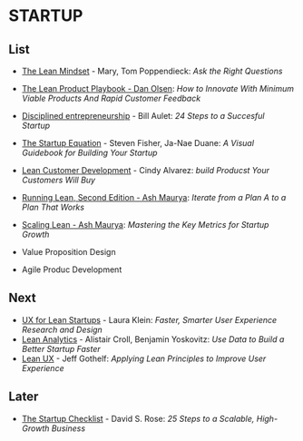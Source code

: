 # STARTUP

## List 
- [The Lean Mindset](./lean-mindset.md) - Mary, Tom Poppendieck: *Ask the Right Questions*
- [The Lean Product Playbook - Dan Olsen](./lean-product-playbook.md): *How to Innovate With Minimum Viable Products And Rapid Customer Feedback*
- [Disciplined entrepreneurship](./disciplined-entrepreneurship.md) - Bill Aulet: *24 Steps to a Succesful Startup*

- [The Startup Equation](./the-startup-equation.md) - Steven Fisher, Ja-Nae Duane: *A Visual Guidebook for Building Your Startup*
- [Lean Customer Development](./lean-customer-dev.md) - Cindy Alvarez: *build Producst Your Customers Will Buy*

- [Running Lean, Second Edition - Ash Maurya](./running-lean-2ed.md): *Iterate from a Plan A to a Plan That Works*
- [Scaling Lean - Ash Maurya](./scaling-lean.md): *Mastering the Key Metrics for Startup Growth*

- Value Proposition Design
- Agile Produc Development

## Next
- [UX for Lean Startups](./ux-for-lean-startup.md) - Laura Klein: *Faster, Smarter User Experience Research and Design*
- [Lean Analytics](./lean-analytics.md) - Alistair Croll, Benjamin Yoskovitz: *Use Data to Build a Better Startup Faster*
- [Lean UX](./lean-ux.md) - Jeff Gothelf: *Applying Lean Principles to Improve User Experience*


## Later
- [The Startup Checklist](./the-startup-checklist.md) - David S. Rose: *25 Steps to a Scalable, High-Growth Business*
